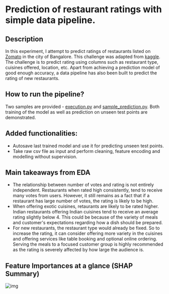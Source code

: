 # Prediction of restaurant ratings with simple data pipeline.
## Description
In this experiment, I attempt to predict ratings of restaurants listed on [Zomato](https://www.zomato.com/) in the city of Bangalore. This challenge was adapted from [kaggle](https://www.kaggle.com/himanshupoddar/zomato-bangalore-restaurants). The challenge is to predict rating using columns such as restaurant type, cuisines offered, location, etc. Apart from achieving a prediction model of good enough accuracy, a data pipeline has also been built to predict the rating of new restaurants. 
## How to run the pipeline?
Two samples are provided - [execution.py](https://github.com/unni-krrish/restaurant-rating-prediction/blob/main/execution.py) and [sample_prediction.py](https://github.com/unni-krrish/restaurant-rating-prediction/blob/main/sample_prediction.py). Both training of the model as well as prediction on unseen test points are demonstrated. 
## Added functionalities:
- Autosave last trained model and use it for predicting unseen test points.
- Take raw csv file as input and perform cleaning, feature encoding and modelling without supervision.

## Main takeaways from EDA
- The relationship between number of votes and rating is not entirely independent. Restaurants when rated high consistently, tend to receive many votes from users. However, it still remains as a fact that if a restaurant has large number of votes, the rating is likely to be high. 
- When offering exotic cuisines, retaurants are likely to be rated higher. Indian restaurants offering Indian cuisines tend to receive an average rating slightly below 4. This could be because of the variety of meals and customer's expectations regarding how a dish should be prepared. 
- For new restaurants, the restaurant type would already be fixed. So to increase the rating, it can consider offering more variety in the cuisines and offering services like table booking and optional online ordering. Serving the meals to a focused customer group is highly recommended as the rating is severely affected by how large the audience is.

## Feature Importances at a glance (SHAP Summary)
![img](https://user-images.githubusercontent.com/53073761/134924384-97b9a66b-4820-44e8-a82d-56a7079144ce.jpg)
